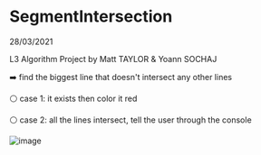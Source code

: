 # SegmentIntersection

28/03/2021

L3 Algorithm Project by Matt TAYLOR & Yoann SOCHAJ

➡️ find the biggest line that doesn't intersect any other lines

⚪ case 1: it exists then color it red 

⚪ case 2: all the lines intersect, tell the user through the console

![image](https://user-images.githubusercontent.com/51645644/112954969-37332d00-913f-11eb-8e21-9a7b6728d214.png)
